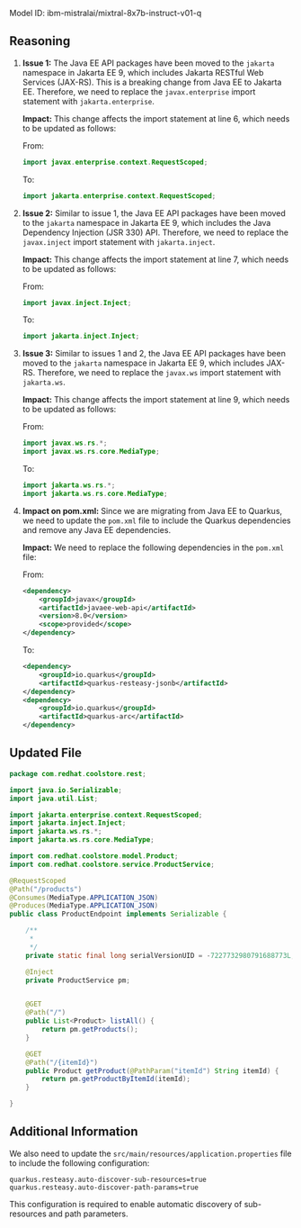 Model ID: ibm-mistralai/mixtral-8x7b-instruct-v01-q

## Reasoning

1. **Issue 1:** The Java EE API packages have been moved to the `jakarta` namespace in Jakarta EE 9, which includes Jakarta RESTful Web Services (JAX-RS). This is a breaking change from Java EE to Jakarta EE. Therefore, we need to replace the `javax.enterprise` import statement with `jakarta.enterprise`.

    **Impact:** This change affects the import statement at line 6, which needs to be updated as follows:

    From:
    ```java
    import javax.enterprise.context.RequestScoped;
    ```
    To:
    ```java
    import jakarta.enterprise.context.RequestScoped;
    ```

2. **Issue 2:** Similar to issue 1, the Java EE API packages have been moved to the `jakarta` namespace in Jakarta EE 9, which includes the Java Dependency Injection (JSR 330) API. Therefore, we need to replace the `javax.inject` import statement with `jakarta.inject`.

    **Impact:** This change affects the import statement at line 7, which needs to be updated as follows:

    From:
    ```java
    import javax.inject.Inject;
    ```
    To:
    ```java
    import jakarta.inject.Inject;
    ```

3. **Issue 3:** Similar to issues 1 and 2, the Java EE API packages have been moved to the `jakarta` namespace in Jakarta EE 9, which includes JAX-RS. Therefore, we need to replace the `javax.ws` import statement with `jakarta.ws`.

    **Impact:** This change affects the import statement at line 9, which needs to be updated as follows:

    From:
    ```java
    import javax.ws.rs.*;
    import javax.ws.rs.core.MediaType;
    ```
    To:
    ```java
    import jakarta.ws.rs.*;
    import jakarta.ws.rs.core.MediaType;
    ```

4. **Impact on pom.xml:** Since we are migrating from Java EE to Quarkus, we need to update the `pom.xml` file to include the Quarkus dependencies and remove any Java EE dependencies.

    **Impact:** We need to replace the following dependencies in the `pom.xml` file:

    From:
    ```xml
    <dependency>
        <groupId>javax</groupId>
        <artifactId>javaee-web-api</artifactId>
        <version>8.0</version>
        <scope>provided</scope>
    </dependency>
    ```
    To:
    ```xml
    <dependency>
        <groupId>io.quarkus</groupId>
        <artifactId>quarkus-resteasy-jsonb</artifactId>
    </dependency>
    <dependency>
        <groupId>io.quarkus</groupId>
        <artifactId>quarkus-arc</artifactId>
    </dependency>
    ```

## Updated File

```java
package com.redhat.coolstore.rest;

import java.io.Serializable;
import java.util.List;

import jakarta.enterprise.context.RequestScoped;
import jakarta.inject.Inject;
import jakarta.ws.rs.*;
import jakarta.ws.rs.core.MediaType;

import com.redhat.coolstore.model.Product;
import com.redhat.coolstore.service.ProductService;

@RequestScoped
@Path("/products")
@Consumes(MediaType.APPLICATION_JSON)
@Produces(MediaType.APPLICATION_JSON)
public class ProductEndpoint implements Serializable {

    /**
     *
     */
    private static final long serialVersionUID = -7227732980791688773L;

    @Inject
    private ProductService pm;


    @GET
    @Path("/")
    public List<Product> listAll() {
        return pm.getProducts();
    }

    @GET
    @Path("/{itemId}")
    public Product getProduct(@PathParam("itemId") String itemId) {
        return pm.getProductByItemId(itemId);
    }

}
```

## Additional Information

We also need to update the `src/main/resources/application.properties` file to include the following configuration:

```
quarkus.resteasy.auto-discover-sub-resources=true
quarkus.resteasy.auto-discover-path-params=true
```

This configuration is required to enable automatic discovery of sub-resources and path parameters.